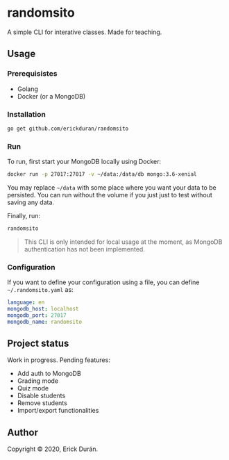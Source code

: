 # randomsito
A simple CLI for interative classes. Made for teaching.

## Usage
### Prerequisistes
- Golang
- Docker (or a MongoDB)

### Installation
```bash
go get github.com/erickduran/randomsito
```

### Run
To run, first start your MongoDB locally using Docker:
```bash
docker run -p 27017:27017 -v ~/data:/data/db mongo:3.6-xenial
```
You may replace `~/data` with some place where you want your data to be persisted. You can run without the volume if you just just to test without saving any data.

Finally, run:
```bash
randomsito
```
> This CLI is only intended for local usage at the moment, as MongoDB authentication has not been implemented.

### Configuration
If you want to define your configuration using a file, you can define `~/.randomsito.yaml` as:
```yaml
language: en
mongodb_host: localhost
mongodb_port: 27017
mongodb_name: randomsito
```

## Project status
Work in progress. Pending features:
- Add auth to MongoDB
- Grading mode
- Quiz mode
- Disable students
- Remove students
- Import/export functionalities

## Author
Copyright © 2020, Erick Durán.
